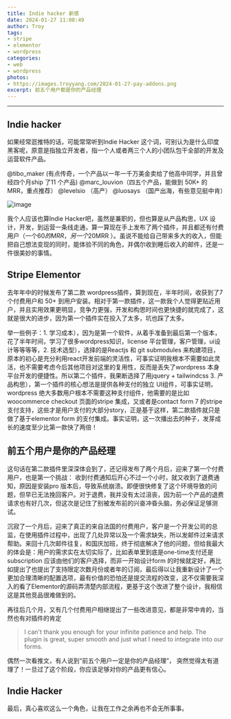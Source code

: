 ```yaml
---
title: Indie hacker 新感 
date: 2024-01-27 11:08:49
author: Troy
tags:
- stripe
- elementor
- wordpress
categories:
- web
- wordpress
photos: 
- https://images.troyyang.com/2024-01-27-pay-addons.png
excerpt: 前五个用户都是你的产品经理
---
```

***

## Indie hacker
如果经常逛推特的话，可能常常听到Indie Hacker 这个词，可别认为是什么印度黑客呢，原意是指独立开发者，指一个人或者两三个人的小团队包干全部的开发及运营软件产品。

@tibo_maker (有点传奇，一个产品以一年一千万美金卖给了他高中同学，并且曾经四个月ship 了11 个产品)
@marc_louvion（四五个产品，能做到 50K+ 的MRR，重点推荐）
@levelsio （高产）
@luosays （国产出海，有些意见挺中肯）

![image](https://images.troyyang.com/2024-01-27-indie-hacker.png)

我个人应该也算Indie Hacker吧，虽然是兼职的，但也算是从产品构思，UX 设计，开发，到运营一条线走通，算一算现在手上发布了两个插件，并且都还有付费用户（一个$60 的MRR，另一个$20MRR ）。虽说不能给自己带来多大的收入，但能把自己想法变现的同时，能体验不同的角色，并偶尔收到睡后收入的邮件，还是一件很美妙的事情。

## Stripe Elementor
去年年中的时候发布了第二款 wordpress插件，算到现在，半年时间，收获到了7个付费用户和 50+ 到用户安装。相对于第一款插件，这一款我个人觉得更贴近用户，并且实用效果更明显，竞争力更强，开发和构思时间也更快捷的就完成了，这就是很大的进步，因为第一个插件实在投入了太多，坑也踩了太多。

举一些例子：1. 学习成本），因为是第一个软件，从着手准备到最后第一个版本，花了半年时间，学习了很多wordpress知识，license 平台管理，客户管理，ui设计等等等等，2. 技术选型），选择的是Reactjs 和 git submodules 来构建项目，原本的初心是充分利用react开发前端的灵活性，可事实证明我根本不需要如此灵活，也不需要考虑今后其他项目对这里的复用性，反而是丢失了wordpress 本身平台开发的便捷性。所以第二个插件，我果断选择了用jquery + tailwindcss 3. 产品构思），第一个插件的核心想法是提供各种支付的独立 UI组件，可事实证明，wordpress 绝大多数用户根本不需要这种支付组件，他需要的是比如woocommerce checkout 页面的stripe 集成，又或者是contact form 7 的stripe支付支持，这些才是用户支付的大部分story，正是基于这样，第二款插件就只是做了基于elementor form 的支付集成。事实证明，这一次播出去的种子，发芽成长的速度至少比第一款快了两倍！

## 前五个用户是你的产品经理
这句话在第二款插件里深深体会到了，还记得发布了两个月后，迎来了第一个付费用户，也是第一个挑战： 收到付费通知后开心不过一个小时，就又收到了退费通知，原因是安装pro 版本后，导致系统崩溃。即便很快修复了这个环境导致的问题，但早已无法挽回客户。对于退费，我并没有太过沮丧，因为前一个产品的退费请求也有好几次，但这次是记住了别被发布前的兴奋冲昏头脑，务必保证足够测试。

沉寂了一个月后，迎来了真正的来自法国的付费用户，客户是一个开发公司的总监，在使用插件过程中，出现了几处异常以及一个需求缺失，所以发邮件过来请求帮助。来回十几次邮件往复，和国庆加班，终于彻底解决了他的问题，但给我最大的体会是：用户的需求实在太切实际了，比如表单里到底是one-time支付还是subscription 应该由他们的客户选择，而非一开始设计form 的时候就定好，再比如提出了也提出了支持限定次数月份或者年的订阅，最后得以让我重新设计了一个更加合理清晰的配置选项，最有价值的恐怕还是提交流程的改变，这不仅需要我深入的看了Elementor的源码弄清楚内部流程，更基于这个改进了整个设计，我相信这是其他竞品很难做到的。

再往后几个月，又有几个付费用户相继提出了一些改进意见，都是非常中肯的，当然也有对插件的肯定

> I can't thank you enough for your infinite patience and help. The plugin is great, super smooth and just what I need to integrate into our forms. 

偶然一次看推文，有人说到“前五个用户一定是你的产品经理”， 突然觉得太有道理了！一旦过了这个阶段，你应该足够对你的产品更有信心。

## Indie Hacker
最后，真心喜欢这么一个角色，让我在工作之余再也不会无所事事。